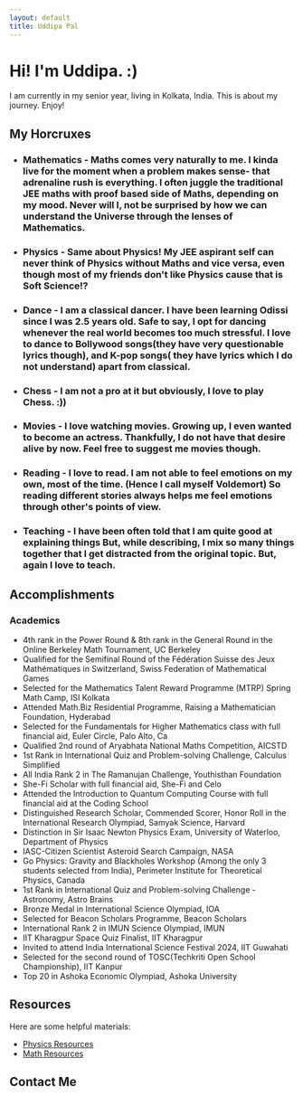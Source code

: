 ```yaml
---
layout: default
title: Uddipa Pal
---
```


# Hi! I'm Uddipa. :)
I am currently in my senior year, living in Kolkata, India. This is about my journey. Enjoy! 

## My Horcruxes 

  - ### Mathematics - Maths comes very naturally to me. I kinda live for the moment when a problem makes sense- that adrenaline rush is everything. I often juggle the traditional JEE maths with proof based side of Maths, depending on my mood. Never will I, not be surprised by how we can understand the Universe through the lenses of Mathematics.
  - ### Physics - Same about Physics! My JEE aspirant self can never think of Physics without Maths and vice versa, even though most of my friends don't like Physics cause that is Soft Science!? 
  - ### Dance - I am a classical dancer. I have been learning Odissi since I was 2.5 years old. Safe to say, I opt for dancing whenever the real world becomes too much stressful. I love to dance to Bollywood songs(they have very questionable lyrics though), and K-pop songs( they have lyrics which I do not understand) apart from classical.
  - ### Chess - I am not a pro at it but obviously, I love to play Chess. :))
  - ### Movies - I love watching movies. Growing up, I even wanted to become an actress. Thankfully, I do not have that desire alive by now. Feel free to suggest me movies though.
  - ### Reading - I love to read. I am not able to feel emotions on my own, most of the time. (Hence I call myself Voldemort) So reading different stories always helps me feel emotions through other's points of view.
  - ### Teaching - I have been often told that I am quite good at explaining things But, while describing, I mix so many things together that I get distracted from the original topic. But, again I love to teach.  

## Accomplishments
### Academics
  - 4th rank in the Power Round & 8th rank in the General Round in the Online Berkeley Math Tournament, UC Berkeley             
  - Qualified for the Semifinal Round of the Fédération Suisse des Jeux Mathématiques in Switzerland, Swiss Federation of Mathematical Games
  - Selected for the Mathematics Talent Reward Programme (MTRP) Spring Math Camp, ISI Kolkata               
  - Attended Math.Biz Residential Programme, Raising a Mathematician Foundation, Hyderabad                                         
  - Selected for the Fundamentals for Higher Mathematics class with full financial aid, Euler Circle, Palo Alto, Ca                  
  - Qualified 2nd round of Aryabhata National Maths Competition, AICSTD                                                       
  - 1st Rank in International Quiz and Problem-solving Challenge, Calculus Simplified          
  - All India Rank 2 in The Ramanujan Challenge, Youthisthan Foundation
  - She-Fi Scholar with full financial aid, She-Fi and Celo                                                                                             
  - Attended the Introduction to Quantum Computing Course with full financial aid at the Coding School
  - Distinguished Research Scholar, Commended Scorer, Honor Roll in the International Research Olympiad, Samyak Science, Harvard                                                                                                                                                                
  - Distinction in Sir Isaac Newton Physics Exam, University of Waterloo, Department of Physics 
  - IASC-Citizen Scientist Asteroid Search Campaign, NASA
  - Go Physics: Gravity and Blackholes Workshop (Among the only 3 students selected from India), Perimeter Institute for Theoretical Physics, Canada                     
  - 1st Rank in International Quiz and Problem-solving Challenge - Astronomy, Astro Brains
  - Bronze Medal in International Science Olympiad, IOA
  - Selected for Beacon Scholars Programme, Beacon Scholars
  - International Rank 2 in IMUN Science Olympiad, IMUN 
  - IIT Kharagpur Space Quiz Finalist, IIT Kharagpur
  - Invited to attend India International Science Festival 2024, IIT Guwahati
  - Selected for the second round of TOSC(Techkriti Open School Championship), IIT Kanpur
  - Top 20 in Ashoka Economic Olympiad, Ashoka University                                                                                                         


## Resources
Here are some helpful materials:
- [Physics Resources](https://physics-resource.com)
- [Math Resources](https://math-resources.com)


## Contact Me


